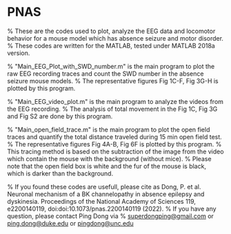# PNAS
% These are the codes used to plot, analyze the EEG data and locomotor behavior for a mouse model which has absence seizure and motor disorder.
% These codes are written for the MATLAB, tested under MATLAB 2018a version.

% "Main_EEG_Plot_with_SWD_number.m" is the main program to plot the raw EEG recording traces and count the SWD number in the absence seizure mouse models.
% The representative figures Fig 1C-F, Fig 3G-H is plotted by this program.

% "Main_EEG_video_plot.m" is the main program to analyze the videos from the EEG recording.
% The analysis of total movement in the Fig 1C, Fig 3G and Fig S2 are done by this program.

% "Main_open_field_trace.m" is the main program to plot the open field traces and quantify the total distance traveled during 15 min open field test.
% The representative figures Fig 4A-B, Fig 6F is plotted by this program.
% This tracing method is based on the subtraction of the image from the video which contain the mouse with the background (without mice).
% Please note that the open field box is white and the fur of the mouse is black, which is darker than the background.

% If you found these codes are usefull, please cite as Dong, P. et al. Neuronal mechanism of a BK channelopathy in absence epilepsy and dyskinesia. Proceedings of the National Academy of Sciences 119, e2200140119, doi:doi:10.1073/pnas.2200140119 (2022).
% If you have any question, please contact Ping Dong via
% superdongping@gmail.com or ping.dong@duke.edu or pingdong@unc.edu
